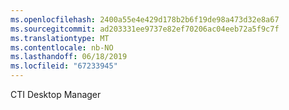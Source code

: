 ```yaml
---
ms.openlocfilehash: 2400a55e4e429d178b2b6f19de98a473d32e8a67
ms.sourcegitcommit: ad203331ee9737e82ef70206ac04eeb72a5f9c7f
ms.translationtype: MT
ms.contentlocale: nb-NO
ms.lasthandoff: 06/18/2019
ms.locfileid: "67233945"
---
```

CTI Desktop Manager